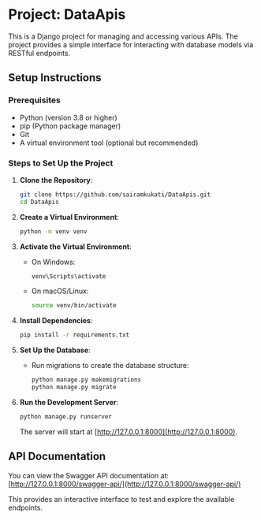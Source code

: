 
# Project: DataApis

This is a Django project for managing and accessing various APIs. The project provides a simple interface for interacting with database models via RESTful endpoints.

## Setup Instructions

### Prerequisites
- Python (version 3.8 or higher)
- pip (Python package manager)
- Git
- A virtual environment tool (optional but recommended)

### Steps to Set Up the Project

1. **Clone the Repository**:
   ```bash
   git clone https://github.com/sairamkukati/DataApis.git
   cd DataApis
   ```

2. **Create a Virtual Environment**:
   ```bash
   python -m venv venv
   ```

3. **Activate the Virtual Environment**:
   - On Windows:
     ```bash
     venv\Scripts\activate
     ```
   - On macOS/Linux:
     ```bash
     source venv/bin/activate
     ```

4. **Install Dependencies**:
   ```bash
   pip install -r requirements.txt
   ```

5. **Set Up the Database**:
   - Run migrations to create the database structure:
     ```bash
     python manage.py makemigrations
     python manage.py migrate
     ```

6. **Run the Development Server**:
   ```bash
   python manage.py runserver
   ```

   The server will start at [http://127.0.0.1:8000](http://127.0.0.1:8000).

## API Documentation

You can view the Swagger API documentation at:
[http://127.0.0.1:8000/swagger-api/](http://127.0.0.1:8000/swagger-api/)

This provides an interactive interface to test and explore the available endpoints.
